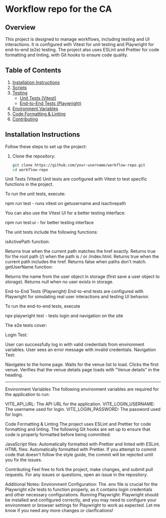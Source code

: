 # Workflow repo for the CA

## Overview

This project is designed to manage workflows, including testing and UI interactions. It is configured with Vitest for unit testing and Playwright for end-to-end (e2e) testing. The project also uses ESLint and Prettier for code formatting and linting, with Git hooks to ensure code quality.

## Table of Contents

1. [Installation Instructions](#installation-instructions)
2. [Scripts](#scripts)
3. [Testing](#testing)
   - [Unit Tests (Vitest)](#unit-tests-vitest)
   - [End-to-End Tests (Playwright)](#end-to-end-tests-playwright)
4. [Environment Variables](#environment-variables)
5. [Code Formatting & Linting](#code-formatting--linting)
6. [Contributing](#contributing)

## Installation Instructions

Follow these steps to set up the project:

1. Clone the repository:
   ```bash
   git clone https://github.com/your-username/workflow-repo.git
   cd workflow-repo
   ```

Unit Tests (Vitest)
Unit tests are configured with Vitest to test specific functions in the project.

To run the unit tests, execute:

npm run test - runs vitest on getusername and isactivepath

You can also use the Vitest UI for a better testing interface:

npm run test:ui - for better testing interface

The unit tests include the following functions:

isActivePath function:

Returns true when the current path matches the href exactly.
Returns true for the root path (/) when the path is / or /index.html.
Returns true when the current path includes the href.
Returns false when paths don't match.
getUserName function:

Returns the name from the user object in storage (first save a user object to storage).
Returns null when no user exists in storage.

End-to-End Tests (Playwright)
End-to-end tests are configured with Playwright for simulating real user interactions and testing UI behavior.

To run the end-to-end tests, execute

npx playwright test - tests login and navigation on the site

The e2e tests cover:

Login Test:

User can successfully log in with valid credentials from environment variables.
User sees an error message with invalid credentials.
Navigation Test:

Navigates to the home page.
Waits for the venue list to load.
Clicks the first venue.
Verifies that the venue details page loads with "Venue details" in the heading.

---

Environment Variables
The following environment variables are required for the application to run:

VITE_API_URL: The API URL for the application.
VITE_LOGIN_USERNAME: The username used for login.
VITE_LOGIN_PASSWORD: The password used for login.

Code Formatting & Linting
The project uses ESLint and Prettier for code formatting and linting. The following Git hooks are set up to ensure that code is properly formatted before being committed:

JavaScript files: Automatically formatted with Prettier and linted with ESLint.
HTML files: Automatically formatted with Prettier.
If you attempt to commit code that doesn't follow the style guide, the commit will be rejected until you fix the issues.

Contributing
Feel free to fork the project, make changes, and submit pull requests. For any issues or questions, open an issue in the repository.

Additional Notes:
Environment Configuration: The .env file is crucial for the Playwright e2e tests to function properly, as it contains login credentials and other necessary configurations.
Running Playwright: Playwright should be installed and configured correctly, and you may need to configure your environment or browser settings for Playwright to work as expected.
Let me know if you need any more changes or clarifications!
